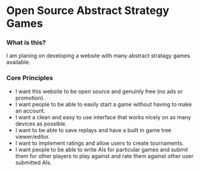 # Open Source Abstract Strategy Games #
### What is this? ###
I am planing on developing a website with many abstract stratagy games available.

### Core Principles ###
* I want this website to be open source and genuinly free (no ads or promotion).
* I want people to be able to easily start a game without having to make an account.
* I want a clean and easy to use interface that works nicely on as many devices as possible.
* I want to be able to save replays and have a built in game tree viewer/editor.
* I want to implement ratings and allow users to create tournaments.
* I want people to be able to write AIs for particular games and submit them for other players to play against and rate them against other user submitted AIs.
